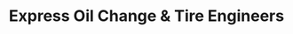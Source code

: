 ---
title: "Express Oil Change & Tire Engineers"
url: /pelham/express-oil-change-und-tire-engineers-cahaba-valley-road/
shop: Reifen
---